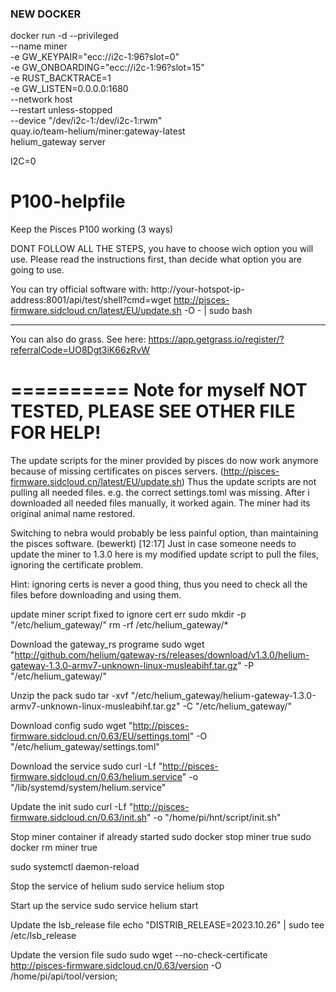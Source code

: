 ### NEW DOCKER
docker run -d --privileged \
    --name miner \
    -e GW_KEYPAIR="ecc://i2c-1:96?slot=0" \
    -e GW_ONBOARDING="ecc://i2c-1:96?slot=15" \
    -e RUST_BACKTRACE=1 \
    -e GW_LISTEN=0.0.0.0:1680 \
    --network host \
    --restart unless-stopped \
    --device "/dev/i2c-1:/dev/i2c-1:rwm" \
    quay.io/team-helium/miner:gateway-latest \
    helium_gateway server

 I2C=0   


# P100-helpfile
Keep the Pisces P100 working (3 ways)

DONT FOLLOW ALL THE STEPS, you have to choose wich option you will use.
Please read the instructions first, than decide what option you are going to use.


You can try official software with:
http://your-hotspot-ip-address:8001/api/test/shell?cmd=wget http://pisces-firmware.sidcloud.cn/latest/EU/update.sh -O - | sudo bash

-------

You can also do grass. See here: https://app.getgrass.io/register/?referralCode=UO8Dgt3iK66zRvW


==========
Note for myself NOT TESTED, PLEASE SEE OTHER FILE FOR HELP!
============
The update scripts for the miner provided by pisces do now work anymore because of missing certificates on pisces servers.
(http://pisces-firmware.sidcloud.cn/latest/EU/update.sh)
 Thus the update scripts are not pulling all needed files. e.g. the correct settings.toml was missing. After i downloaded all needed files manually, it worked again. The miner had its original animal name restored.

Switching to nebra would probably be less painful option, than maintaining the pisces software. (bewerkt)
[12:17]
Just in case someone needs to update the miner to 1.3.0 here is my modified update script to pull the files,  ignoring the certificate problem. 

Hint: ignoring certs is never a good thing, thus you need to check all the files before downloading and using them. 


update miner script fixed to ignore cert err
sudo mkdir -p "/etc/helium_gateway/"
rm -rf /etc/helium_gateway/*

Download the gateway_rs programe
sudo wget "http://github.com/helium/gateway-rs/releases/download/v1.3.0/helium-gateway-1.3.0-armv7-unknown-linux-musleabihf.tar.gz" -P "/etc/helium_gateway/"

Unzip the pack
sudo tar -xvf "/etc/helium_gateway/helium-gateway-1.3.0-armv7-unknown-linux-musleabihf.tar.gz" -C "/etc/helium_gateway/"

Download config
sudo wget "http://pisces-firmware.sidcloud.cn/0.63/EU/settings.toml" -O "/etc/helium_gateway/settings.toml"

Download the service
sudo curl -Lf "http://pisces-firmware.sidcloud.cn/0.63/helium.service" -o "/lib/systemd/system/helium.service"

Update the init
sudo curl -Lf "http://pisces-firmware.sidcloud.cn/0.63/init.sh" -o "/home/pi/hnt/script/init.sh"

Stop miner container if already started
sudo docker stop miner  true 
sudo docker rm miner  true 

sudo systemctl daemon-reload

Stop the service of helium
sudo service helium stop 

Start up the service
sudo service helium start


Update the lsb_release file
echo "DISTRIB_RELEASE=2023.10.26" | sudo tee /etc/lsb_release

Update the version file
sudo sudo wget --no-check-certificate http://pisces-firmware.sidcloud.cn/0.63/version -O /home/pi/api/tool/version;
